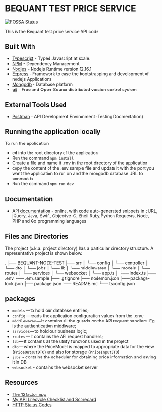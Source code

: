 # BEQUANT TEST PRICE SERVICE
[![FOSSA Status](https://app.fossa.io/api/projects/git%2Bgithub.com%2FSpring-Boot-Framework%2FSpring-Boot-Application-Template.svg?type=shield)](https://app.fossa.io/projects/git%2Bgithub.com%2FSpring-Boot-Framework%2FSpring-Boot-Application-Template?ref=badge_shield)

This is the Bequant test price service API code

## Built With


* 	[Typescript](https://www.typescriptlang.org/) - Typed Javascript at scale.
* 	[NPM](https://npm.org/) - Dependency Management
* 	[Nodjes](http://nodejs.org) - Nodejs Runtime version 12.16.1
* 	[Express](https://expressjs.com/) - Framework to ease the bootstrapping and development of nodejs Applications
* 	[Mongodb](https://www.mongodb.com/) - Database platform
* 	[git](https://git-scm.com/) - Free and Open-Source distributed version control system 


## External Tools Used

* [Postman](https://www.getpostman.com/) - API Development Environment (Testing Docmentation)


## Running the application locally

To run the application

* cd into the root directory of the application
* Run the command `npm install`
* Create a file and name it .env in the root directory of the application
* copy the content of the .env.sample file and update it with the port you want the application to run on and the mongodb database URL to connect to
* Run the command `npm run dev`



## Documentation

* [API documentation](https://documenter.getpostman.com/view/10234227/SzRyy9K5?version=latest) - online, with code auto-generated snippets in cURL, jQuery, Java, Swift, Objective-C, Shell Ruby,Python Requests, Node, PHP and Go programming languages


## Files and Directories

The project (a.k.a. project directory) has a particular directory structure. A representative project is shown below:


.
├── BEQUANT-NODE-TEST
├── src
│   └── config
│   └── controller
│   └── dto
│   └── jobs
│   └── lib
│   └── middlewares
│   └── models
│   └── routes
│   └── services
│   └── websocket
│   └── app.ts
│   └── index.ts
├── .env
├── .env.sample
├── .gitignore
├── nodemon.json
├── package-lock.json
├── package.json
└── README.md
└── tsconfig.json


## packages

- `models` — to hold our database entities;
- `config` — reads the application configuration values from the .env;
- `middlewares` — It contains all the guards on the API request handlers. Eg is the authentication middlware;
- `services` — to hold our business logic;
- `routes` — It contains the API request handlers;
- `lib` — It contains all the utility functions used in the project
- `dto` — where the PriceModel is mapped to appropriate data for the view (`PriceOutputDTO`) and also for storage (`PriceInputDTO`)
- `jobs` - contains the scheduler for obtaining price information and saving it in DB
- `websocket` - contains the websocket server



## Resources

* [The 12factor app](https://12factor.net/)
* [My API Lifecycle Checklist and Scorecard](https://dzone.com/articles/my-api-lifecycle-checklist-and-scorecard)
* [HTTP Status Codes](https://www.restapitutorial.com/httpstatuscodes.html)
